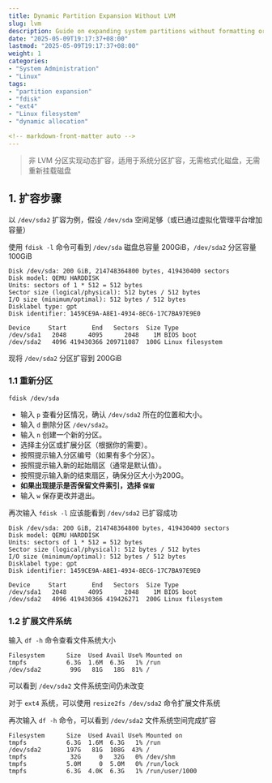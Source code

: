 ```yaml
---
title: Dynamic Partition Expansion Without LVM
slug: lvm
description: Guide on expanding system partitions without formatting or remounting disks. Example using /dev/sda2 to increase size on a system with sufficient space or virtualized capacity increases.
date: "2025-05-09T19:17:37+08:00"
lastmod: "2025-05-09T19:17:37+08:00"
weight: 1
categories: 
- "System Administration"
- "Linux"
tags: 
- "partition expansion"
- "fdisk"
- "ext4"
- "Linux filesystem"
- "dynamic allocation"

<!-- markdown-front-matter auto -->
---
```


> 非 LVM 分区实现动态扩容，适用于系统分区扩容，无需格式化磁盘，无需重新挂载磁盘

## 1. 扩容步骤

以 `/dev/sda2` 扩容为例，假设 `/dev/sda` 空间足够（或已通过虚拟化管理平台增加容量）

使用 `fdisk -l` 命令可看到 `/dev/sda` 磁盘总容量 200GiB，`/dev/sda2` 分区容量 100GiB

```
Disk /dev/sda: 200 GiB, 214748364800 bytes, 419430400 sectors
Disk model: QEMU HARDDISK
Units: sectors of 1 * 512 = 512 bytes
Sector size (logical/physical): 512 bytes / 512 bytes
I/O size (minimum/optimal): 512 bytes / 512 bytes
Disklabel type: gpt
Disk identifier: 1459CE9A-A8E1-4934-8EC6-17C7BA97E9E0

Device     Start       End   Sectors  Size Type
/dev/sda1   2048      4095      2048    1M BIOS boot
/dev/sda2   4096 419430366 209711087  100G Linux filesystem
```

现将 `/dev/sda2` 分区扩容到 200GiB

### 1.1 重新分区

```
fdisk /dev/sda
```

- 输入 `p` 查看分区情况，确认 `/dev/sda2` 所在的位置和大小。
- 输入 `d` 删除分区 `/dev/sda2`。
- 输入 `n` 创建一个新的分区。
- 选择主分区或扩展分区（根据你的需要）。
- 按照提示输入分区编号（如果有多个分区）。
- 按照提示输入新的起始扇区（通常是默认值）。
- 按照提示输入新的结束扇区，确保分区大小为200G。
- **如果出现提示是否保留文件索引，选择 `保留`**
- 输入 `w` 保存更改并退出。

再次输入 `fdisk -l` 应该能看到 `/dev/sda2` 已扩容成功

```
Disk /dev/sda: 200 GiB, 214748364800 bytes, 419430400 sectors
Disk model: QEMU HARDDISK
Units: sectors of 1 * 512 = 512 bytes
Sector size (logical/physical): 512 bytes / 512 bytes
I/O size (minimum/optimal): 512 bytes / 512 bytes
Disklabel type: gpt
Disk identifier: 1459CE9A-A8E1-4934-8EC6-17C7BA97E9E0

Device     Start       End   Sectors  Size Type
/dev/sda1   2048      4095      2048    1M BIOS boot
/dev/sda2   4096 419430366 419426271  200G Linux filesystem
```

### 1.2 扩展文件系统

输入 `df -h` 命令查看文件系统大小

```
Filesystem      Size  Used Avail Use% Mounted on
tmpfs           6.3G  1.6M  6.3G   1% /run
/dev/sda2        99G   81G   18G  81% /
```

可以看到 `/dev/sda2` 文件系统空间仍未改变

对于 `ext4` 系统，可以使用 `resize2fs /dev/sda2` 命令扩展文件系统

再次输入 `df -h` 命令，可以看到 `/dev/sda2` 文件系统空间完成扩容

```
Filesystem      Size  Used Avail Use% Mounted on
tmpfs           6.3G  1.6M  6.3G   1% /run
/dev/sda2       197G   81G  108G  43% /
tmpfs            32G     0   32G   0% /dev/shm
tmpfs           5.0M     0  5.0M   0% /run/lock
tmpfs           6.3G  4.0K  6.3G   1% /run/user/1000
```

